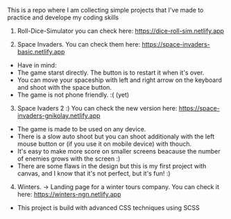 This is a repo where I am collecting simple projects that I've made to practice and develope my coding skills

1. Roll-Dice-Simulator you can check here: https://dice-roll-sim.netlify.app

2. Space Invaders. You can check them here: https://space-invaders-basic.netlify.app
- Have in mind:
- The game starst directly. The button is to restart it when it's over.
- You can move your spaceship with left and right arrow on the keyboard and shoot with the space button.
- The game is not phone friendly. :( (yet)

3. Space Ivaders 2 :) You can check the new version here: https://space-invaders-gnikolay.netlify.app
- The game is made to be used on any device.
- There is a slow auto shoot but you can shoot additionaly with the left mouse button or (if you use it on mobile device) with thouch.
- It's easy to make more score on smaller screens beacause the number of enemies grows with the screen :)
- There are some flaws in the design but this is my first project with canvas, and I know that it's not perfect, but it's fun! :)

4. Winters. -> Landing page for a winter tours company. You can check it here: https://winters-ngn.netlify.app
- This project is build with advanced CSS techniques using SCSS
